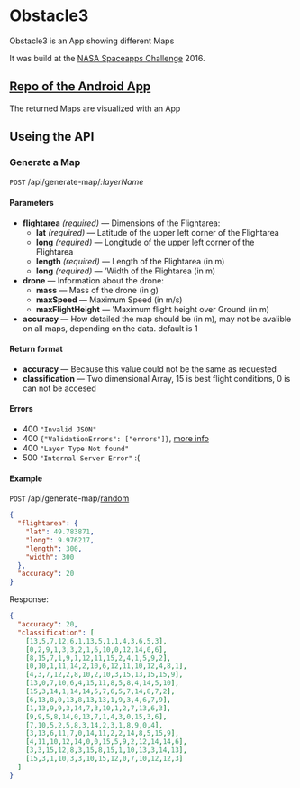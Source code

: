 # Obstacle3

Obstacle3 is an App showing different Maps

It was build at the [NASA Spaceapps Challenge](https://2016.spaceappschallenge.org/locations/wuerzburg-germany) 2016.

## [Repo of the Android App](https://github.com/olheimer/ObstacleApp)

The returned Maps are visualized with an App

## Useing the API
### Generate a Map

`POST` /api/generate-map/*:layerName*

#### Parameters

- **flightarea** *(required)* — Dimensions of the Flightarea:
  - **lat** *(required)* — Latitude of the upper left corner of the Flightarea
  - **long** *(required)* — Longitude of the upper left corner of the Flightarea
  - **length** *(required)* — Length of the Flightarea (in m)
  - **long** *(required)* — 'Width of the Flightarea (in m)
- **drone** — Information about the drone:
  - **mass** — Mass of the drone (in g)
  - **maxSpeed** — Maximum Speed (in m/s)
  - **maxFlightHeight** — 'Maximum flight height over Ground (in m)
- **accuracy** — How detailed the map should be (in m), may not be avalible on all maps, depending on the data. default is 1

#### Return format

- **accuracy** — Because this value could not be the same as requested
- **classification** — Two dimensional Array, 15 is best flight conditions, 0 is can not be accesed

#### Errors

- 400 `"Invalid JSON"`
- 400 `{"ValidationErrors": ["errors"]}`, [more info](schemas/generate-map.js)
- 400 `"Layer Type Not found"`
- 500 `"Internal Server Error"` :(

#### Example

`POST` /api/generate-map/[random](layers/random.js)
```json
{
  "flightarea": {
    "lat": 49.783871,
    "long": 9.976217,
    "length": 300,
    "width": 300
  },
  "accuracy": 20
}
```

Response:
```json
{
  "accuracy": 20,
  "classification": [
    [13,5,7,12,6,1,13,5,1,1,4,3,6,5,3],
    [0,2,9,1,3,3,2,1,6,10,0,12,14,0,6],
    [8,15,7,1,9,1,12,11,15,2,4,1,5,9,2],
    [0,10,1,11,14,2,10,6,12,11,10,12,4,8,1],
    [4,3,7,12,2,8,10,2,10,3,15,13,15,15,9],
    [13,0,7,10,6,4,15,11,8,5,8,4,14,5,10],
    [15,3,14,1,14,14,5,7,6,5,7,14,8,7,2],
    [6,13,8,0,13,8,13,13,1,9,3,4,6,7,9],
    [1,13,9,9,3,14,7,3,10,1,2,7,13,6,3],
    [9,9,5,8,14,0,13,7,1,4,3,0,15,3,6],
    [7,10,5,2,5,8,3,14,2,3,1,8,9,0,4],
    [3,13,6,11,7,0,14,11,2,2,14,8,5,15,9],
    [4,11,10,12,14,0,0,15,5,9,2,12,14,14,6],
    [3,3,15,12,8,3,15,8,15,1,10,13,3,14,13],
    [15,3,1,10,3,3,10,15,12,0,7,10,12,12,3]
  ]
}
```
